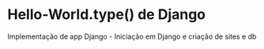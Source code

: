 # Hello-World.type() de Django

Implementação de app Django - Iniciação em Django e criação de sites e db
